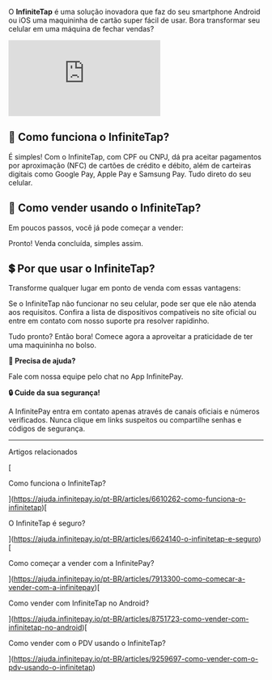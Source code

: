 O **InfiniteTap** é uma solução inovadora que faz do seu smartphone Android ou iOS uma maquininha de cartão super fácil de usar. Bora transformar seu celular em uma máquina de fechar vendas?

<iframe src="https://www.youtube.com/embed/zWeltfQbp0o" frameborder="0" allowfullscreen="allowfullscreen"></iframe>

## **🤑 Como funciona o InfiniteTap?**

É simples! Com o InfiniteTap, com CPF ou CNPJ, dá pra aceitar pagamentos por aproximação (NFC) de cartões de crédito e débito, além de carteiras digitais como Google Pay, Apple Pay e Samsung Pay. Tudo direto do seu celular.

## **🤳 Como vender usando o InfiniteTap?**

Em poucos passos, você já pode começar a vender:

Pronto! Venda concluída, simples assim.

## **💲 Por que usar o InfiniteTap?**

Transforme qualquer lugar em ponto de venda com essas vantagens:

Se o InfiniteTap não funcionar no seu celular, pode ser que ele não atenda aos requisitos. Confira a lista de dispositivos compatíveis no site oficial ou entre em contato com nosso suporte pra resolver rapidinho.

Tudo pronto? Então bora! Comece agora a aproveitar a praticidade de ter uma maquininha no bolso.

**🔔 Precisa de ajuda?**

Fale com nossa equipe pelo chat no App InfinitePay.

**🔒 Cuide da sua segurança!**

A InfinitePay entra em contato apenas através de canais oficiais e números verificados. Nunca clique em links suspeitos ou compartilhe senhas e códigos de segurança.

___

Artigos relacionados

[

Como funciona o InfiniteTap?

](https://ajuda.infinitepay.io/pt-BR/articles/6610262-como-funciona-o-infinitetap)[

O InfiniteTap é seguro?

](https://ajuda.infinitepay.io/pt-BR/articles/6624140-o-infinitetap-e-seguro)[

Como começar a vender com a InfinitePay?

](https://ajuda.infinitepay.io/pt-BR/articles/7913300-como-comecar-a-vender-com-a-infinitepay)[

Como vender com InfiniteTap no Android?

](https://ajuda.infinitepay.io/pt-BR/articles/8751723-como-vender-com-infinitetap-no-android)[

Como vender com o PDV usando o InfiniteTap?

](https://ajuda.infinitepay.io/pt-BR/articles/9259697-como-vender-com-o-pdv-usando-o-infinitetap)